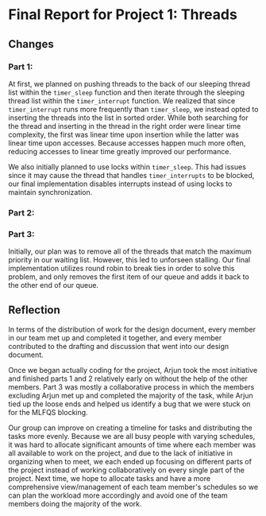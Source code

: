 Final Report for Project 1: Threads
===================================
## Changes

### Part 1:
At first, we planned on pushing threads to the back of our sleeping thread list within the ```timer_sleep``` function and then iterate through the sleeping thread list within the ```timer_interrupt``` function. We realized that since ```timer_interrupt``` runs more frequently than ```timer_sleep```, we instead opted to inserting the threads into the list in sorted order. While both searching for the thread and inserting in the thread in the right order were linear time complexity, the first was linear time upon insertion while the latter was linear time upon accesses. Because accesses happen much more often, reducing accesses to linear time greatly improved our performance. 

We also initially planned to use locks within ```timer_sleep```. This had issues since it may cause the thread that handles ```timer_interrupts``` to be blocked, our final implementation disables interrupts instead of using locks to maintain synchronization.

### Part 2:

### Part 3:
Initially, our plan was to remove all of the threads that match the maximum priority in our waiting list. However, this led to unforseen stalling. Our final implementation utilizes round robin to break ties in order to solve this problem, and only removes the first item of our queue and adds it back to the other end of our queue. 

## Reflection

In terms of the distribution of work for the design document, every member in our team met up and completed it together, and every member contributed to the drafting and discussion that went into our design document. 

Once we began actually coding for the project, Arjun took the most initiative and finished parts 1 and 2 relatively early on without the help of the other members. Part 3 was mostly a collaborative process in which the members excluding Arjun met up and completed the majority of the task, while Arjun tied up the loose ends and helped us identify a bug that we were stuck on for the MLFQS blocking. 

Our group can improve on creating a timeline for tasks and distributing the tasks more evenly. Because we are all busy people with varying schedules, it was hard to allocate significant amounts of time where each member was all available to work on the project, and due to the lack of initiative in organizing when to meet, we each ended up focusing on different parts of the project instead of working collaboratively on every single part of the project. Next time, we hope to allocate tasks and have a more comprehensive view/management of each team member's schedules so we can plan the workload more accordingly and avoid one of the team members doing the majority of the work. 
